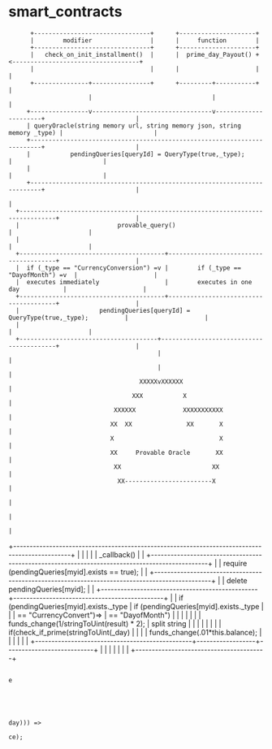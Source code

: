 # smart_contracts

          +--------------------------------+      +---------------------+
          |        modifier                |      |     function        |
          +--------------------------------+      +---------------------+
          |   check_on_init_installment()  |      |  prime_day_Payout() +<-----------------------------------+
          |                                |      |                     |                                    |
          +---------------+----------------+      +---------+-----------+                                    |
                          |                                 |                                                |
         +----------------v---------------------------------v----------------------+                         |
         | queryOracle(string memory url, string memory json, string memory _type) |                         |
         +-------------------------------------------------------------------------+                         |
         |           pendingQueries[queryId] = QueryType(true,_type);              |                         |
         |                                                                         |                         |
         +-------------------------------------------------------------------------+                         |
                                                                                                             |
      +--------------------------------------------------------------------------------+                     |
      |                           provable_query()                                     |                     |
      |                                                                                |                     |
      +----------------------------------------+---------------------------------------+                     |
      |  if (_type == "CurrencyConversion") =v |        if (_type == "DayofMonth") =v  |                     |
      |  executes immediately                  |        executes in one day            |                     |
      +----------------------------------------+---------------------------------------+                     |
      |                      pendingQueries[queryId] = QueryType(true,_type);          |                     |
      |                                                                                |                     |
      +--------------------------------------+-----------------------------------------+                     |
                                             |                                                               |
                                             |                                                               |
                                        XXXXXvXXXXXX                                                         |
                                      XXX           X                                                        |
                                 XXXXXX             XXXXXXXXXXX                                              |
                                XX  XX               XX       X                                              |
                                X                             X                                              |
                                XX     Provable Oracle       XX                                              |
                                 XX                         XX                                               |
                                  XX------------------------X                                                |
                                                                                                             |
                                                                                                             |
                                                                                                             |
+-----------------------------------------------------------------------------------------------+            |
|                                                                                               |            |
|                                   _callback()                                                 |            |
+-----------------------------------------------------------------------------------------------+            |
|                    require (pendingQueries[myid].exists == true);                             |            |
+-----------------------------------------------------------------------------------------------+            |
|                    delete pendingQueries[myid];                                               |            |
+------------------------------------------------+----------------------------------------------+            |
|     if (pendingQueries[myid].exists._type      |    if (pendingQueries[myid].exists._type     |            |
|         == "CurrencyConvert")=>                |        == "DayofMonth")                      |            |
|                                                |                                              |            |
|      funds_change(1/stringToUint(result) * 2); |       split string                           |            |
|                                                |                                              |            |
|                                                |    if(check_if_prime(stringToUint(_day)      |            |
|                                                |         funds_change(.01*this.balance);      |            |
|                                                |                                              |            |
+------------------------------------------------+------------------+---------------------------+            |
                                                                    |                                        |
                                                                    |                                        |
                                                                    |                                        |
                                                                    +----------------------------------------+









                                                                                                                                                                                                                     e




                                                                                                                                                                                                                 day))) =>
                                                                                                                                                                                                                 ce);

